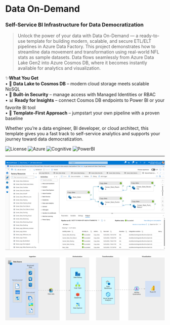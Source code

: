 # Data On-Demand
### Self-Service BI Infrastructure for Data Democratization
> Unlock the power of your data with Data On-Demand — a ready-to-use template for building modern, scalable, and secure ETL/ELT pipelines in Azure Data Factory. This project demonstrates how to streamline data movement and transformation using real-world NFL stats as sample datasets. Data flows seamlessly from Azure Data Lake Gen2 into Azure Cosmos DB, where it becomes instantly available for analytics and visualization.

 ✨<b>What You Get</b><br/>
  •	📂 <b>Data Lake to Cosmos DB</b> – modern cloud storage meets scalable NoSQL<br/>
  •	🔐 <b>Built-in Security</b> – manage access with Managed Identities or RBAC<br/>
  •	📊 <b>Ready for Insights</b> – connect Cosmos DB endpoints to Power BI or your favorite BI tool<br/>
  •	🚀 <b>Template-First Approach</b> – jumpstart your own pipeline with a proven baseline<br/>

Whether you’re a data engineer, BI developer, or cloud architect, this template gives you a fast track to self-service analytics and supports your journey toward data democratization.

![License](https://img.shields.io/badge/license-Apache--2.0-red.svg)
![Azure](https://img.shields.io/badge/Azure-Data%20Factory-blue)
![Cognitive](https://img.shields.io/badge/Azure-Cognitive%20Services-8A2BE2)
![PowerBI](https://img.shields.io/badge/Microsoft-PowerBI-C8102E)

---

![img2](https://github.com/polljii/dataondemand/blob/adf_publish/dataondemand2.png)

![img3](https://github.com/polljii/dataondemand/blob/adf_publish/dataondemand3.png)
